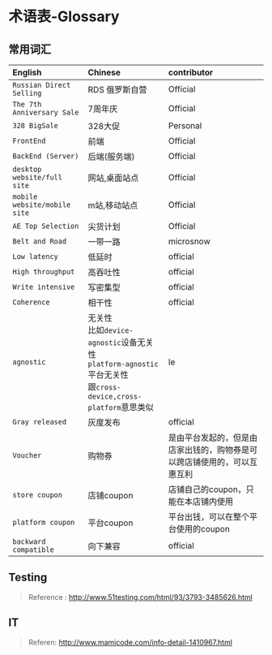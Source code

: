 # 术语表-Glossary

## 常用词汇
| English | Chinese|contributor |
| :------------- | :------------- |:------------- |
|`Russian Direct Selling`| RDS 俄罗斯自营|Official|
|`The 7th Anniversary Sale`|7周年庆|Official|
|`328 BigSale`|328大促|Personal|
|`FrontEnd`|前端|Official|
|`BackEnd (Server)`|后端(服务端)|Official|
|`desktop website/full site`|网站,桌面站点|Official|
|`mobile website/mobile site`|m站,移动站点|Official|
|`AE Top Selection`|尖货计划|Official|
|`Belt and Road`|一带一路|microsnow|
|`Low latency`|低延时|official|
|`High throughput`|高吞吐性|official|
|`Write intensive`|写密集型|official|
|`Coherence`|相干性|official|
|`agnostic`|无关性<br>比如`device-agnostic`设备无关性<br>`platform-agnostic`平台无关性<br>跟`cross-device,cross-platform`意思类似|le|
|`Gray released`|灰度发布|official|
|`Voucher`|购物券|是由平台发起的，但是由店家出钱的，购物券是可以跨店铺使用的，可以互惠互利|
|`store coupon`|店铺coupon|店铺自己的coupon，只能在本店铺内使用|
|`platform coupon`|平台coupon|平台出钱，可以在整个平台使用的coupon|
|`backward compatible`|向下兼容|official

## Testing
> Reference : http://www.51testing.com/html/93/3793-3485626.html

## IT
> Referen: http://www.mamicode.com/info-detail-1410967.html
